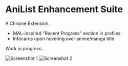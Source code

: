 # AniList Enhancement Suite

A Chrome Extension.

* MAL-inspired "Recent Progress" section in profiles
* Infocards upon hovering over anime/manga title

Work in progress.

![Screenshot 1](https://i.imgur.com/dwxaa4f.png)
![Screenshot 2](https://i.imgur.com/GCUXPte.png)
